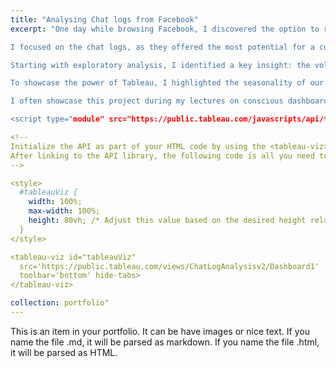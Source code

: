 ```yaml
---
title: "Analysing Chat logs from Facebook"
excerpt: "One day while browsing Facebook, I discovered the option to request a full download of all my data. Curious about the extent of Facebook's data tracking, I requested the data, which arrived in JSON format. The sheer volume of recorded data astonished me, and I felt compelled to visualize it to tell an interesting story.

I focused on the chat logs, as they offered the most potential for a cohesive narrative. Specifically, I was interested in analyzing the chat behavior between my wife and me. To make the data more manageable, I limited the scope to one year’s worth of messages.

Starting with exploratory analysis, I identified a key insight: the volume of messages. This provided a solid foundation to delve deeper into our chat behavior. To analyze the messages without revealing sensitive information, I decided to run sentiment analysis on the chat history. I visualized the sentiment distribution in a histogram, which revealed who was more positive or negative in our messages.

To showcase the power of Tableau, I highlighted the seasonality of our conversations using a radial chart. I maintained a consistent color scheme of blue and pink to compare various categories, which tied the story together nicely.

I often showcase this project during my lectures on conscious dashboard design, demonstrating to students the importance of thoughtful data presentation and the powerful insights that can be derived from well-crafted visualizations.

<script type="module" src="https://public.tableau.com/javascripts/api/tableau.embedding.3.latest.min.js"></script>

<!-- 
Initialize the API as part of your HTML code by using the <tableau-viz> web component. 
After linking to the API library, the following code is all you need to embed a Tableau view into your HTML pages.
-->

<style>
  #tableauViz {
    width: 100%;
    max-width: 100%;
    height: 80vh; /* Adjust this value based on the desired height relative to the viewport height */
  }
</style>

<tableau-viz id="tableauViz"       
  src='https://public.tableau.com/views/ChatLogAnalysisv2/Dashboard1'      
  toolbar='bottom' hide-tabs>
</tableau-viz>

collection: portfolio"
---
```


This is an item in your portfolio. It can be have images or nice text. If you name the file .md, it will be parsed as markdown. If you name the file .html, it will be parsed as HTML. 

